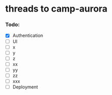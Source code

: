 # threads to camp-aurora
### Todo:
- [x] Authentication
- [ ] UI
- [ ] x
- [ ] y
- [ ] z
- [ ] xx
- [ ] yy
- [ ] zz
- [ ] xxx
- [ ]  Deployment
